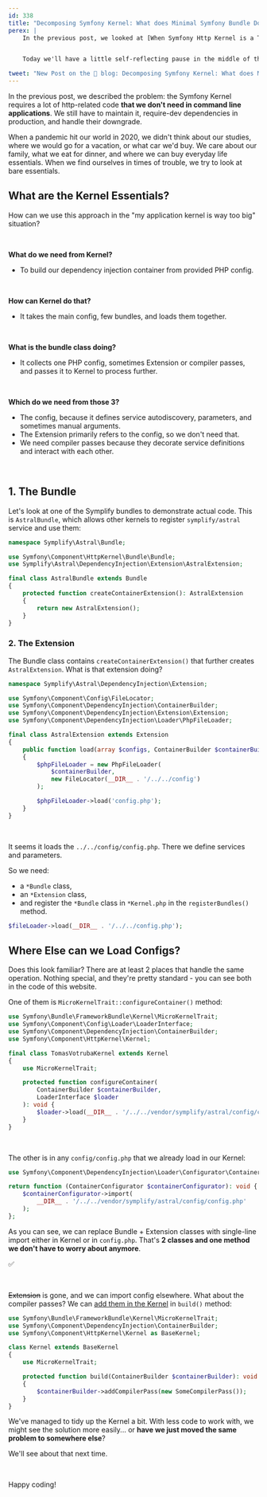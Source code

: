 ```yaml
---
id: 338
title: "Decomposing Symfony Kernel: What does Minimal Symfony Bundle Do"
perex: |
    In the previous post, we looked at [When Symfony Http Kernel is a Too Big Hammer to Use](/blog/when-symfony-http-kernel-is-too-big-hammer-to-use). We talked about the enormous content this package provides, but we don't need it.


    Today we'll have a little self-reflecting pause in the middle of the 4-post journey. We'll look at the main glue in Symfony Kernel - the Bundle. **Can we find a way to decompose it and use it without Kernel?**

tweet: "New Post on the 🐘 blog: Decomposing Symfony Kernel: What does Minimal Symfony Bundle Do"
---
```


In the previous post, we described the problem: the Symfony Kernel requires a lot of http-related code **that we don't need in command line applications**. We still have to maintain it, require-dev dependencies in production, and handle their downgrade.

When a pandemic hit our world in 2020, we didn't think about our studies, where we would go for a vacation, or what car we'd buy. We care about our family, what we eat for dinner, and where we can buy everyday life essentials. When we find ourselves in times of trouble, we try to look at bare essentials.

## What are the Kernel Essentials?

How can we use this approach in the "my application kernel is way too big" situation?

<br>

**What do we need from Kernel?**
* To build our dependency injection container from provided PHP config.

<br>

**How can Kernel do that?**
* It takes the main config, few bundles, and loads them together.

<br>

**What is the bundle class doing?**
* It collects one PHP config, sometimes Extension or compiler passes, and passes it to Kernel to process further.

<br>

**Which do we need from those 3?**
* The config, because it defines service autodiscovery, parameters, and sometimes manual arguments.
* The Extension primarily refers to the config, so we don't need that.
* We need compiler passes because they decorate service definitions and interact with each other.

<br>

## 1. The Bundle

Let's look at one of the Symplify bundles to demonstrate actual code. This is `AstralBundle`, which allows other kernels to register `symplify/astral` service and use them:

```php
namespace Symplify\Astral\Bundle;

use Symfony\Component\HttpKernel\Bundle\Bundle;
use Symplify\Astral\DependencyInjection\Extension\AstralExtension;

final class AstralBundle extends Bundle
{
    protected function createContainerExtension(): AstralExtension
    {
        return new AstralExtension();
    }
}
```

### 2. The Extension

The Bundle class contains `createContainerExtension()` that further creates `AstralExtension`. What is that extension doing?

```php
namespace Symplify\Astral\DependencyInjection\Extension;

use Symfony\Component\Config\FileLocator;
use Symfony\Component\DependencyInjection\ContainerBuilder;
use Symfony\Component\DependencyInjection\Extension\Extension;
use Symfony\Component\DependencyInjection\Loader\PhpFileLoader;

final class AstralExtension extends Extension
{
    public function load(array $configs, ContainerBuilder $containerBuilder): void
    {
        $phpFileLoader = new PhpFileLoader(
            $containerBuilder,
            new FileLocator(__DIR__ . '/../../config')
        );

        $phpFileLoader->load('config.php');
    }
}
```

<br>

It seems it loads the `../../config/config.php`. There we define services and parameters.

So we need:
* a `*Bundle` class,
* an `*Extension` class,
* and register the `*Bundle` class in `*Kernel.php` in the `registerBundles()` method.

```php
$fileLoader->load(__DIR__ . '/../../config.php');
```

## Where Else can we Load Configs?

Does this look familiar? There are at least 2 places that handle the same operation. Nothing special, and they're pretty standard - you can see both in the code of this website.

One of them is `MicroKernelTrait::configureContainer()` method:

```php
use Symfony\Bundle\FrameworkBundle\Kernel\MicroKernelTrait;
use Symfony\Component\Config\Loader\LoaderInterface;
use Symfony\Component\DependencyInjection\ContainerBuilder;
use Symfony\Component\HttpKernel\Kernel;

final class TomasVotrubaKernel extends Kernel
{
    use MicroKernelTrait;

    protected function configureContainer(
        ContainerBuilder $containerBuilder,
        LoaderInterface $loader
    ): void {
        $loader->load(__DIR__ . '/../../vendor/symplify/astral/config/config.php');
    }
}
```

<br>

The other is in any `config/config.php` that we already load in our Kernel:

```php
use Symfony\Component\DependencyInjection\Loader\Configurator\ContainerConfigurator;

return function (ContainerConfigurator $containerConfigurator): void {
    $containerConfigurator->import(
        __DIR__ . '/../../vendor/symplify/astral/config/config.php'
    );
};
```

As you can see, we can replace Bundle + Extension classes with single-line import either in Kernel or in `config.php`. That's **2 classes and one method we don't have to worry about anymore**.

<p class="text-success pt-3 pb-3">
    ✅
</p>

<br>

~~Extension~~ is gone, and we can import config elsewhere. What about the compiler passes? We can [add them in the Kernel](https://symfony.com/doc/current/service_container/compiler_passes.html) in `build()` method:

```php
use Symfony\Bundle\FrameworkBundle\Kernel\MicroKernelTrait;
use Symfony\Component\DependencyInjection\ContainerBuilder;
use Symfony\Component\HttpKernel\Kernel as BaseKernel;

class Kernel extends BaseKernel
{
    use MicroKernelTrait;

    protected function build(ContainerBuilder $containerBuilder): void
    {
        $containerBuilder->addCompilerPass(new SomeCompilerPass());
    }
}
```

We've managed to tidy up the Kernel a bit. With less code to work with, we might see the solution more easily... or **have we just moved the same problem to somewhere else**?

We'll see about that next time.

<br>

Happy coding!
